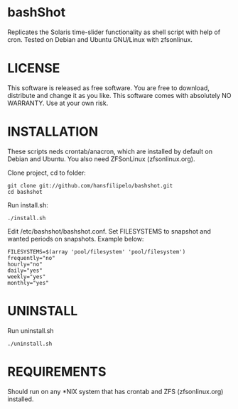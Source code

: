 bashShot
=================================
Replicates the Solaris time-slider functionality as shell script with help of cron. Tested on Debian and Ubuntu GNU/Linux with zfsonlinux.


LICENSE
=================================
This software is released as free software. You are free to download, distribute and change it as you like. This software comes with absolutely NO WARRANTY. Use at your own risk. 


INSTALLATION
=================================
These scripts neds crontab/anacron, which are installed by default on Debian and Ubuntu. You also need ZFSonLinux (zfsonlinux.org). 

Clone project, cd to folder: 

	git clone git://github.com/hansfilipelo/bashshot.git
	cd bashshot

Run install.sh: 

	./install.sh

Edit /etc/bashshot/bashshot.conf. Set FILESYSTEMS to snapshot and wanted periods on snapshots. Example below: 

	FILESYSTEMS=$(array 'pool/filesystem' 'pool/filesystem')
	frequently="no"
	hourly="no"
	daily="yes"
	weekly="yes"
	monthly="yes"


UNINSTALL
=================================
Run uninstall.sh

	./uninstall.sh


REQUIREMENTS
=================================
Should run on any *NIX system that has crontab and ZFS (zfsonlinux.org) installed. 

